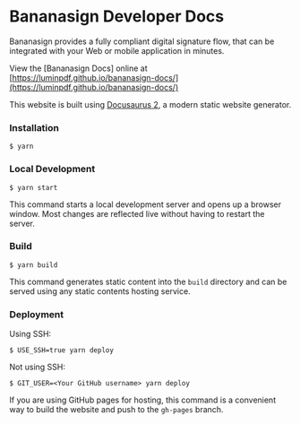 # Bananasign Developer Docs

Bananasign provides a fully compliant digital signature flow, that can be integrated with your Web or mobile application in minutes. 

View the [Bananasign Docs] online at [https://luminpdf.github.io/bananasign-docs/](https://luminpdf.github.io/bananasign-docs/)

This website is built using [Docusaurus 2](https://docusaurus.io/), a modern static website generator.

### Installation

```
$ yarn
```

### Local Development

```
$ yarn start
```

This command starts a local development server and opens up a browser window. Most changes are reflected live without having to restart the server.

### Build

```
$ yarn build
```

This command generates static content into the `build` directory and can be served using any static contents hosting service.

### Deployment

Using SSH:

```
$ USE_SSH=true yarn deploy
```

Not using SSH:

```
$ GIT_USER=<Your GitHub username> yarn deploy
```

If you are using GitHub pages for hosting, this command is a convenient way to build the website and push to the `gh-pages` branch.
